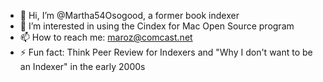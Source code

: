 - 👋 Hi, I’m @Martha54Osogood, a former book indexer
- 👀 I’m interested in using the Cindex for Mac Open Source program
- 📫 How to reach me: maroz@comcast.net
- ⚡ Fun fact: Think Peer Review for Indexers and "Why I don't want to be an Indexer" in the early 2000s
<!---
Martha54Osgood/Martha54Osgood is a ✨ special ✨ repository because its `README.md` (this file) appears on your GitHub profile.
You can click the Preview link to take a look at your changes.
--->
